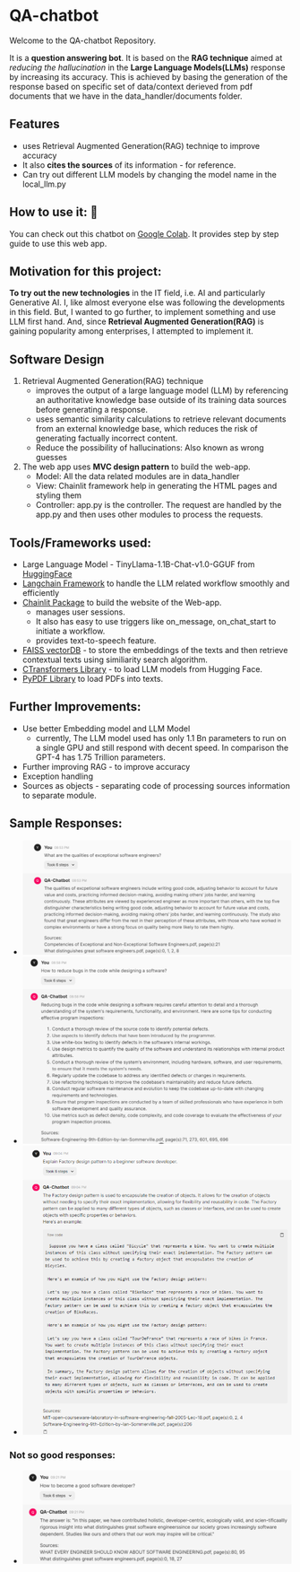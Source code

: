 # QA-chatbot
Welcome to the QA-chatbot Repository.

It is a **question answering bot**. It is based on the **RAG technique** aimed at *reducing the hallucination* in the **Large Language Models(LLMs)** response by increasing its accuracy. This is achieved by basing the generation of the response based on specific set of data/context derieved from pdf documents that we have in the data_handler/documents folder.

## Features
- uses Retrieval Augmented Generation(RAG) techniqe to improve accuracy
- It also **cites the sources** of its information - for reference.
- Can try out different LLM models  by changing the model name in the local_llm.py

## How to use it: 🚀
You can check out this chatbot on [Google Colab](https://colab.research.google.com/drive/1q39WA6DOd9vZKsJ1WQ3ZgjA3ic3KPz2L?usp=sharing). It provides step by step guide to use this web app.


## Motivation for this project:
**To try out the new technologies** in the IT field, i.e. AI and particularly Generative AI.
I, like almost everyone else was following the developments in this field. But, I wanted to go further, to implement something and use LLM first hand. And, since **Retrieval Augmented Generation(RAG)** is gaining popularity among enterprises, I attempted to implement it.


## Software Design
1. Retrieval Augmented Generation(RAG) technique
    - improves the output of a large language model (LLM) by referencing an authoritative knowledge base outside of its training data sources before generating a response.
    - uses semantic similarity calculations to retrieve relevant documents from an external knowledge base, which reduces the risk of generating factually incorrect content.
    - Reduce the possibility of hallucinations: Also known as wrong guesses
2. The web app uses **MVC design pattern** to build the web-app.
    - Model: All the data related modules are in data_handler
    - View: Chainlit framework help in generating the HTML pages and styling them
    - Controller: app.py is the controller. The request are handled by the app.py and then uses other modules to process the requests.

## Tools/Frameworks used:
- Large Language Model - TinyLlama-1.1B-Chat-v1.0-GGUF from [HuggingFace](https://huggingface.co/TheBloke/TinyLlama-1.1B-Chat-v1.0-GGUF)
- [Langchain Framework](https://www.langchain.com/) to handle the LLM related workflow smoothly and efficiently
- [Chainlit Package](https://docs.chainlit.io/get-started/overview) to build the website of the Web-app. 
    - manages user sessions.
    - It also has easy to use triggers like on_message, on_chat_start to initiate a workflow.
    - provides text-to-speech feature.
- [FAISS vectorDB](https://faiss.ai/index.html) - to store the embeddings of the texts and then retrieve contextual texts using similiarity search algorithm.
- [CTransformers Library](https://github.com/marella/ctransformers) - to load LLM  models from Hugging Face.
- [PyPDF Library](https://pypi.org/project/pypdf/) to load PDFs into texts.


## Further Improvements:
- Use better Embedding model and LLM Model
    - currently, The LLM model used has only 1.1 Bn parameters to run on a single GPU and still respond  with decent speed. In comparison the GPT-4 has 1.75 Trillion parameters.
- Further improving RAG - to improve accuracy
- Exception handling
- Sources as objects - separating code of processing sources information to separate module.

## Sample Responses:
- ![What are the qualities of exceptional software engineers?](images/qualities%20of%20exceptional%20software%20developer.png)
- ![How to reduce bugs in the code](images/reducing%20bugs.png)
- ![Explain Factory design pattern to a begineer software engineer.](images/factory.png)

### Not so good responses:
- ![How to become a good software developer.](images/E-software%20developer.png)